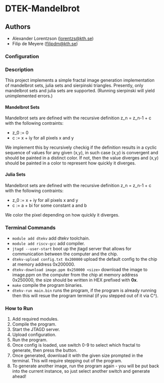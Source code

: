 # DTEK-Mandelbrot

## Authors
- Alexander Lorentzson (lorentzs@kth.se)
- Filip de Meyere (filipdm@kth.se)

### Configuration

### Description
This project implements a simple fractal image generation implementation of mandelbrot sets, julia sets and sierpinski triangles.
Presently, only mandelbrot sets and julia sets are supported. (Running sierpinski will yield unimplemented errors.)

#### Mandelbrot Sets
Mandelbrot sets are defined with the recursive definition z_n = z_n-1 + c with the following contraints:
- z_0 := 0
- c := x + iy for all pixels x and y

We implement this by recursively checkig if the definition results in a cyclic sequence of values for any given (x,y), in such case (x,y) is convergent and should be painted in a distinct color.
If not, then the value diverges and (x,y) should be painted in a color to represent how quickly it diverges.

#### Julia Sets

Mandelbrot sets are defined with the recursive definition z_n = z_n-1 + c with the following contraints:
- z_0 := x + iy for all pixels x and y
- c := a + bi for some constant a and b 

We color the pixel depending on how quickly it diverges.

### Terminal Commands
- `module add dtekv` add dtekv toolchain.
- `module add riscv-gcc` add compiler.
- `jtagd --user-start` boot up the jtagd server that allows for communication between the computer and the chip.
- `dtekv-upload config.txt 0x200000` upload the default config to the chip at memory address 0x200000.
- `dtekv-download image.ppm 0x250000 <size>` download the image to image.ppm on the computer from the chip at memory address 0x250000, the size should be written in HEX prefixed with **0x**.
- `make` compile the program binaries.
- `dtekv-run main.bin` runs the program, if the program is already running then this will resue the program terminal (if you stepped out of it via C^).

### How to Run
1. Add required modules.
2. Compile the program.
3. Start the JTAGD server.
4. Upload configuration.
5. Run the program.
6. Once config is loaded, use switch 0-9 to select which fractal to generate, then press the button.
7. Once generated, download it with the given size prompted in the terminal. This will require stepping out of the program.
8. To generate another image, run the program again - you will be put back into the current instance, so just select another switch and generate ahead!
